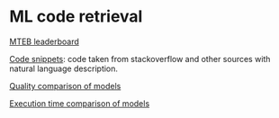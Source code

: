 # ML code retrieval

[MTEB leaderboard](https://huggingface.co/spaces/mteb/leaderboard)

[Code snippets](https://github.com/simkes/ml-code-retrieval/blob/models_exploring/code_snippets_set.csv): code taken from stackoverflow and other sources with natural language description.

[Quality comparison of models](https://github.com/simkes/ml-code-retrieval/blob/models-exploring/quality_comparison.ipynb)

[Execution time comparison of models](https://github.com/simkes/ml-code-retrieval/blob/models-exploring/time_comparison.ipynb)